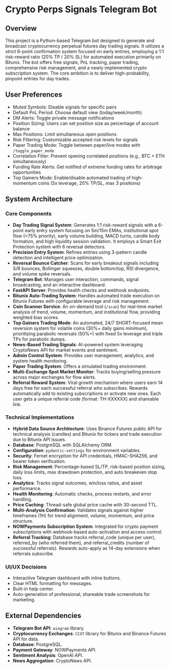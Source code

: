 # Crypto Perps Signals Telegram Bot

## Overview
This project is a Python-based Telegram bot designed to generate and broadcast cryptocurrency perpetual futures day trading signals. It utilizes a strict 6-point confirmation system focused on early entries, employing a 1:1 risk-reward ratio (20% TP / 20% SL) for automated execution primarily on Bitunix. The bot offers free signals, PnL tracking, paper trading, comprehensive risk management, and a newly implemented crypto subscription system. The core ambition is to deliver high-probability, pinpoint entries for day trades.

## User Preferences
- Muted Symbols: Disable signals for specific pairs
- Default PnL Period: Choose default view (today/week/month)
- DM Alerts: Toggle private message notifications
- Position Sizing: Users can set position size as percentage of account balance
- Max Positions: Limit simultaneous open positions
- Risk Filtering: Customizable accepted risk levels for signals
- Paper Trading Mode: Toggle between paper/live modes with `/toggle_paper_mode`
- Correlation Filter: Prevent opening correlated positions (e.g., BTC + ETH simultaneously)
- Funding Rate Alerts: Get notified of extreme funding rates for arbitrage opportunities
- Top Gainers Mode: Enable/disable automated trading of high-momentum coins (5x leverage, 20% TP/SL, max 3 positions)

## System Architecture

### Core Components
- **Day Trading Signal System**: Generates 1:1 risk-reward signals with a 6-point early entry system focusing on 5m/15m EMAs, institutional spot flow (>75% priority), early volume building, MACD turns, candle body formation, and high liquidity session validation. It employs a Smart Exit Protection system with 6 reversal detectors.
- **Precision Entry System**: Refines entries using 3-pattern candle detection and intelligent price optimization.
- **Reversal Bounce Catcher**: Scans for early breakout signals including S/R bounces, Bollinger squeezes, double bottom/top, RSI divergence, and volume spike reversals.
- **Telegram Bot**: Manages user interaction, commands, signal broadcasting, and an interactive dashboard.
- **FastAPI Server**: Provides health checks and webhook endpoints.
- **Bitunix Auto-Trading System**: Handles automated trade execution on Bitunix Futures with configurable leverage and risk management.
- **Coin Scanner Service**: An on-demand tool (`/scan`) for real-time market analysis of trend, volume, momentum, and institutional flow, providing weighted bias scores.
- **Top Gainers Trading Mode**: An automated, 24/7 SHORT-focused mean reversion system for volatile coins (30%+ daily gains minimum), prioritizing parabolic reversals (50%+) with fixed 5x leverage and triple TPs for parabolic dumps.
- **News-Based Trading Signals**: AI-powered system leveraging CryptoNews API for market events and sentiment.
- **Admin Control System**: Provides user management, analytics, and system health monitoring.
- **Paper Trading System**: Offers a simulated trading environment.
- **Multi-Exchange Spot Market Monitor**: Tracks buying/selling pressure across major exchanges for flow alerts.
- **Referral Reward System**: Viral growth mechanism where users earn 14 days free for each successful referral who subscribes. Rewards automatically add to existing subscriptions or activate new ones. Each user gets a unique referral code (format: TH-XXXXXX) and shareable link.

### Technical Implementations
- **Hybrid Data Source Architecture**: Uses Binance Futures public API for technical analysis (candles) and Bitunix for tickers and trade execution due to Bitunix API issues.
- **Database**: PostgreSQL with SQLAlchemy ORM.
- **Configuration**: `pydantic-settings` for environment variables.
- **Security**: Fernet encryption for API credentials, HMAC-SHA256, and bearer token verification.
- **Risk Management**: Percentage-based SL/TP, risk-based position sizing, daily loss limits, max drawdown protection, and auto breakeven stop loss.
- **Analytics**: Tracks signal outcomes, win/loss ratios, and asset performance.
- **Health Monitoring**: Automatic checks, process restarts, and error handling.
- **Price Caching**: Thread-safe global price cache with 30-second TTL.
- **Multi-Analysis Confirmation**: Validates signals against higher timeframes (1H) for trend alignment, volume, momentum, and price structure.
- **NOWPayments Subscription System**: Integrated for crypto payment subscriptions with webhook-based auto-activation and access control.
- **Referral Tracking**: Database tracks referral_code (unique per user), referred_by (who referred them), and referral_credits (number of successful referrals). Rewards auto-apply as 14-day extensions when referrals subscribe.

### UI/UX Decisions
- Interactive Telegram dashboard with inline buttons.
- Clear HTML formatting for messages.
- Built-in help center.
- Auto-generation of professional, shareable trade screenshots for marketing.

## External Dependencies
- **Telegram Bot API**: `aiogram` library.
- **Cryptocurrency Exchanges**: `CCXT` library for Bitunix and Binance Futures API for data.
- **Database**: PostgreSQL.
- **Payment Gateway**: NOWPayments API.
- **Sentiment Analysis**: OpenAI API.
- **News Aggregation**: CryptoNews API.